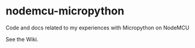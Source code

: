 # nodemcu-micropython
Code and docs related to my experiences with Micropython on NodeMCU

See the Wiki.
